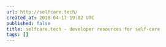```yaml
---
url: http://selfcare.tech/
created_at: 2018-04-17 19:02 UTC
published: false
title: selfcare.tech - developer resources for self-care
tags: []
---
```



